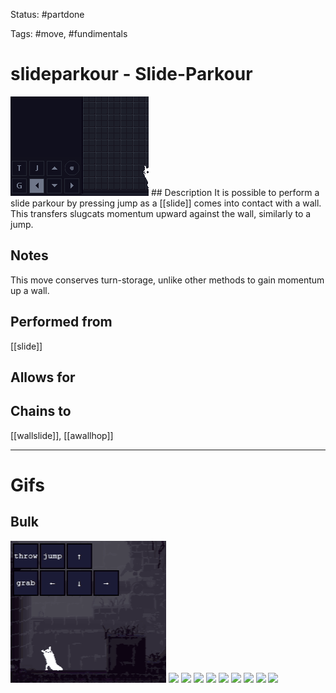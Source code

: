 Status: #partdone

Tags: #move, #fundimentals

# slideparkour - Slide-Parkour
<img src=https://raw.githubusercontent.com/LauraHannah44/Rain-World-Movement/main/Files/slideparkour_header.gif>
## Description
It is possible to perform a slide parkour by pressing jump as a [[slide]] comes into contact with a wall. This transfers slugcats momentum upward against the wall, similarly to a jump.

## Notes
This move conserves turn-storage, unlike other methods to gain momentum up a wall.

## Performed from
[[slide]]

## Allows for


## Chains to
[[wallslide]], [[awallhop]]

___
# Gifs
## Bulk
<img src=https://raw.githubusercontent.com/LauraHannah44/Rain-World-Movement/main/Files/slideparkour_0.gif>
<img src=https://raw.githubusercontent.com/LauraHannah44/Rain-World-Movement/main/Files/slideparkour_1.gif>
<img src=https://raw.githubusercontent.com/LauraHannah44/Rain-World-Movement/main/Files/slideparkour_2.gif>
<img src=https://raw.githubusercontent.com/LauraHannah44/Rain-World-Movement/main/Files/slideparkour_3.gif>
<img src=https://raw.githubusercontent.com/LauraHannah44/Rain-World-Movement/main/Files/slideparkour_4.gif>
<img src=https://raw.githubusercontent.com/LauraHannah44/Rain-World-Movement/main/Files/slideparkour_5.gif>
<img src=https://raw.githubusercontent.com/LauraHannah44/Rain-World-Movement/main/Files/slideparkour_6.gif>
<img src=https://raw.githubusercontent.com/LauraHannah44/Rain-World-Movement/main/Files/slideparkour_7.gif>
<img src=https://raw.githubusercontent.com/LauraHannah44/Rain-World-Movement/main/Files/slideparkour_8.gif>
<img src=https://raw.githubusercontent.com/LauraHannah44/Rain-World-Movement/main/Files/slideparkour_9.gif>